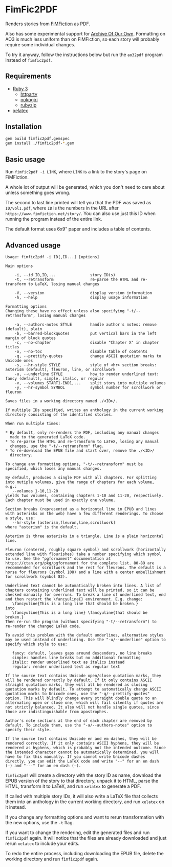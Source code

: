 # FimFic2PDF

Renders stories from [FiMFiction](https://www.fimfiction.net/) as PDF.

Also has some experimental support for [Archive Of Our
Own](https://archiveofourown.org/). Formatting on AO3 is much less
uniform than on FiMFiction, so each story will probably require some
individual changes.

To try it anyway, follow the instructions below but run the `ao32pdf`
program instead of `fimfic2pdf`.

## Requirements

* [Ruby 3](https://www.ruby-lang.org/en/)
  * [httparty](https://www.johnnunemaker.com/httparty/)
  * [nokogiri](https://nokogiri.org/)
  * [rubyzip](https://rubygems.org/gems/rubyzip)
* [xelatex](https://en.wikipedia.org/wiki/XeTeX)

## Installation

```sh
gem build fimfic2pdf.gemspec
gem install ./fimfic2pdf-*.gem
```

## Basic usage

Run `fimfic2pdf -i LINK`, where `LINK` is a link to the story's page
on FiMFiction.

A whole lot of output will be generated, which you don't need to care
about unless something goes wrong.

The second to last line printed will tell you that the PDF was saved
as `ID/vol1.pdf`, where `ID` is the numbers in the URL after
`https://www.fimfiction.net/story/`. You can also use just this ID
when running the program instead of the entire link.

The default format uses 6x9" paper and includes a table of contents.

## Advanced usage

```
Usage: fimfic2pdf -i ID[,ID...] [options]

Main options

    -i, --id ID,ID,...               story ID(s)
    -t, --retransform                re-parse the HTML and re-transform to LaTeX, losing manual changes

    -V, --version                    display version information
    -h, --help                       display usage information

Formatting options
Changing these have no effect unless also specifying "-t/--retransform", losing manual changes

    -a, --authors-notes STYLE        handle author's notes: remove (default), plain
    -b, --barred-blockquotes         put vertical bars in the left margin of block quotes
    -c, --no-chapter                 disable "Chapter X" in chapter titles
    -o, --no-toc                     disable table of contents
    -q, --prettify-quotes            change ASCII quotation marks to Unicode ones
    -s, --hr-style STYLE             style of <hr> section breaks: asterism (default), fleuron, line, or scrollwork
    -u, --underline STYLE            how to render underlined text: fancy (default), simple, italic, or regular
    -v, --volumes START1-END1,...    split story into multiple volumes
    -y, --hr-symbol SYMBOL           symbol number for scrollwork or fleuron

Saves files in a working directory named ./<ID>/.

If multiple IDs specified, writes an anthology in the current working
directory consisting of the identified stories.

When run multiple times:

* By default, only re-renders the PDF, including any manual changes
  made to the generated LaTeX code.
* To re-parse the HTML and re-transform to LaTeX, losing any manual
  changes, use the "-t/--retransform" flag.
* To re-download the EPUB file and start over, remove the ./<ID>/
  directory.

To change any formatting options, "-t/--retransform" must be
specified, which loses any manual changes.

By default, produces a single PDF with all chapters. For splitting
into mutiple volumes, give the range of chapters for each volume,
e.g.:
   --volumes 1-10,11-20
yields two volumes, containing chapters 1-10 and 11-20, respectively.
Each chapter must be used in exactly one volume.

Section breaks (represented as a horizontal line in EPUB and lines
with asterisks on the web) have a few different renderings. To choose
a style, use:
   --hr-style [asterism,fleuron,line,scrollwork]
where "asterism" is the default.

Asterism is three asterisks in a triangle. Line is a plain horizontal
line.

Fleuron (centered, roughly square symbol) and scrollwork (horizontally
extended line with flourishes) take a number specifying which symbol
to use. See the "pgfornament" documentation at
https://ctan.org/pkg/pgfornament for the complete list. 80-89 are
recommended for scrollwork and the rest for fleurons. The default is a
horse for fleurons (symbol 108) and a line with a center embellishment
for scrollwork (symbol 82).

Underlined text cannot be automatically broken into lines. A list of
chapters containing underlined text will be printed, so it can be
checked manually for overruns. To break a line of underlined text, end
and then restart the \fancyuline{} environment. E.g. change:
   \fancyuline{This is a long line that should be broken.}
into
   \fancyuline{This is a long line} \fancyuline{that should be broken.}
Then re-run the program (without specifying "-t/--retransform") to
re-render the changed LaTeX code.

To avoid this problem with the default underlines, alternative styles
may be used instead of underlining. Use the "-u/--underline" option to
specify which style to use:

   fancy: default, leaves gaps around descenders, no line breaks
   simple: handles line breaks but no additional formatting
   italic: render underlined text as italics instead
   regular: render underlined text as regular text

If the source text contains Unicode open/close quotation marks, they
will be rendered correctly by default. If it only contains ASCII
straight quotation marks, they will all be rendered as closing
quotation marks by default. To attempt to automatically change ASCII
quotation marks to Unicode ones, use the "-q/--prettify-quotes"
option. This will blindly change every straight double quote to an
alternating open or close one, which will fail silently if quotes are
not strictly balanced. It also will not handle single quotes, since
those are indistinguishable from apostrophes.

Author's note sections at the end of each chapter are removed by
default. To include them, use the "-a/--authors-notes" option to
specify their style.

If the source text contains Unicode en and em dashes, they will be
rendered correctly. If it only contains ASCII hyphens, they will be
rendered as hyphens, which is probably not the intended outcome. Since
the intended character cannot be automatically determined, you will
have to fix this manually. If you cannot write Unicode dashes
directly, you can edit the LaTeX code and write "--" for an en dash
(–) and "---" for an em dash (—).
```

`fimfic2pdf` will create a directory with the story ID as name, download the EPUB version of the story to that directory, unpack it to HTML, parse the HTML, transform it to LaTeX, and run `xelatex` to generate a PDF.

If called with multiple story IDs, it will also write a LaTeX file that collects them into an anthology in the current working directory, and run `xelatex` on it instead.

If you change any formatting options and want to rerun transformation with the new options, use the `-t` flag.

If you want to change the rendering, edit the generated files and run `fimfic2pdf` again. It will notice that the files are already downloaded and just rerun `xelatex` to include your edits.

To redo the entire process, including downloading the EPUB file, delete the working directory and run `fimfic2pdf` again.
